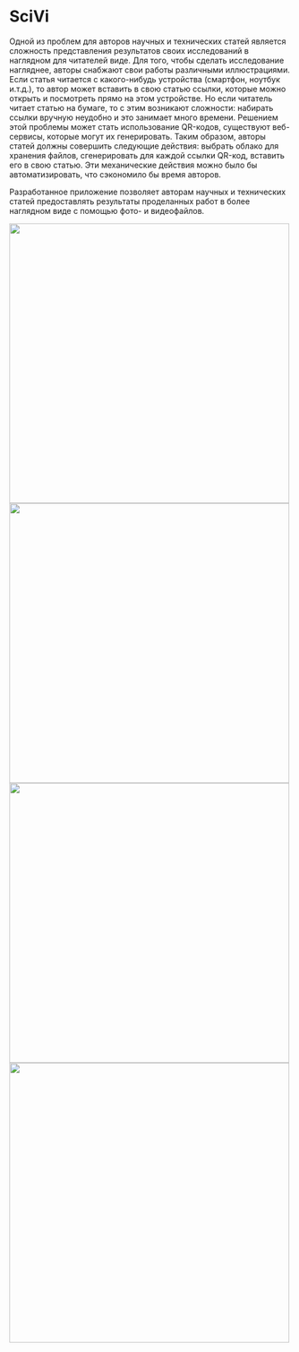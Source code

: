 # SciVi
Одной из проблем для авторов научных и технических статей является сложность представления результатов своих исследований в наглядном для читателей виде. Для того, чтобы сделать исследование нагляднее, авторы снабжают свои работы различными иллюстрациями. Если статья читается с какого-нибудь устройства (смартфон, ноутбук и.т.д.), то автор может вставить в свою статью ссылки, которые можно открыть и посмотреть прямо на этом устройстве. Но если читатель читает статью на бумаге, то с этим возникают сложности: набирать ссылки вручную неудобно и это занимает много времени. Решением этой проблемы может стать использование QR-кодов, существуют веб-сервисы, которые могут их генерировать. Таким образом, авторы статей должны совершить следующие действия: выбрать облако для хранения файлов, сгенерировать для каждой ссылки QR-код, вставить его в свою статью. Эти механические действия можно было бы автоматизировать, что сэкономило бы время авторов. 

Разработанное приложение позволяет авторам научных и технических статей предоставлять результаты проделанных работ в более наглядном виде с помощью фото- и видеофайлов.

<img src="https://github.com/MrSpock99/SciVi/blob/master/screenshots/photo_2020-05-13_14-43-16.jpg" width="500">

<img src="https://github.com/MrSpock99/SciVi/blob/master/screenshots/photo_2020-05-13_14-42-45.jpg" width="500">

<img src="https://github.com/MrSpock99/SciVi/blob/master/screenshots/photo_2020-05-13_14-43-13.jpg" width="500">

<img src="https://github.com/MrSpock99/SciVi/blob/master/screenshots/photo_2020-05-13_15-26-06.jpg" width="500">
